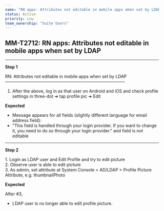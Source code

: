 ```yaml
---
name: "RN apps: Attributes not editable in mobile apps when set by LDAP"
status: Active
priority: Low
team_ownership: "Suite Users"
---
```


## MM-T2712: RN apps: Attributes not editable in mobile apps when set by LDAP

---

**Step 1**

RN: Attributes not editable in mobile apps when set by LDAP\
————————————————————————————

1. After the above, log in as that user on Android and iOS and check profile settings in three-dot ➜ tap profile pic ➜ Edit

**Expected**

- Message appears for all fields (slightly different language for email address field):
- "This field is handled through your login provider. If you want to change it, you need to do so through your login provider." and field is not editable

---

**Step 2**

1\. Login as LDAP user and Edit Profile and try to edit picture\
2\. Observe user is able to edit picture\
3\. As admin, set attribute at System Console > AD/LDAP > Profile Picture Attribute, e.g. thumbnailPhoto

**Expected**

After #3,

- LDAP user is no longer able to edit profile picture.

